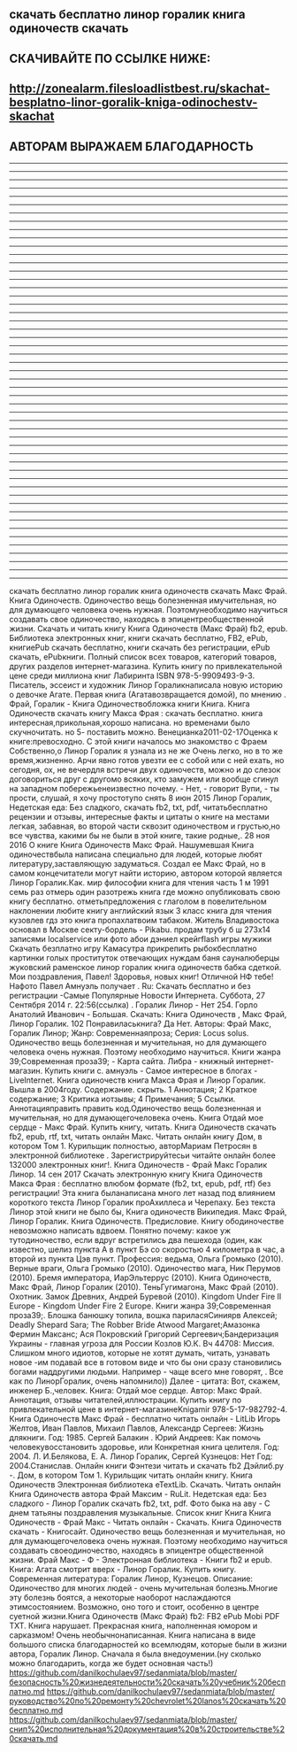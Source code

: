 скачать бесплатно линор горалик книга одиночеств скачать
--------------------------------------------------
СКАЧИВАЙТЕ ПО ССЫЛКЕ НИЖЕ:
--------------------------------------------------
http://zonealarm.filesloadlistbest.ru/skachat-besplatno-linor-goralik-kniga-odinochestv-skachat
--------------------------------------------------
АВТОРАМ ВЫРАЖАЕМ БЛАГОДАРНОСТЬ
--------------------------------------------------
--------------------------------------------------
--------------------------------------------------
--------------------------------------------------
--------------------------------------------------
--------------------------------------------------
--------------------------------------------------
--------------------------------------------------
--------------------------------------------------
--------------------------------------------------
--------------------------------------------------
--------------------------------------------------
--------------------------------------------------
--------------------------------------------------
--------------------------------------------------
--------------------------------------------------
--------------------------------------------------
--------------------------------------------------
--------------------------------------------------
--------------------------------------------------
--------------------------------------------------
--------------------------------------------------
--------------------------------------------------
--------------------------------------------------
--------------------------------------------------
--------------------------------------------------
--------------------------------------------------
--------------------------------------------------
--------------------------------------------------
--------------------------------------------------
--------------------------------------------------
--------------------------------------------------
--------------------------------------------------
--------------------------------------------------
--------------------------------------------------
--------------------------------------------------
--------------------------------------------------
--------------------------------------------------
--------------------------------------------------
--------------------------------------------------
--------------------------------------------------
--------------------------------------------------
--------------------------------------------------
--------------------------------------------------
--------------------------------------------------
--------------------------------------------------
--------------------------------------------------
--------------------------------------------------
--------------------------------------------------
--------------------------------------------------
--------------------------------------------------
--------------------------------------------------
скачать бесплатно линор горалик книга одиночеств скачать Макс Фрай. Книга Одиночеств. Одиночество  вещь болезненная имучительная, но для думающего человека очень нужная. Поэтомунеобходимо научиться создавать свое одиночество, находясь в эпицентреобщественной жизни. Скачать и читать книгу Книга Одиночеств  (Макс Фрай) fb2, epub. Библиотека электронных книг, книги скачать бесплатно, FB2, ePub, книгиePub скачать бесплатно, книги скачать без регистрации, ePub скачать, ePubкниги. Полный список всех товаров, категорий товаров, других разделов интернет-магазина. Купить книгу по привлекательной цене среди миллиона книг Лабиринта ISBN 978-5-9909493-9-3.  Писатель, эссеист и художник Линор Гораликнаписала новую историю о девочке Агате. Первая книга (Агатавозвращается домой), по мнению . Фрай, Горалик - Книга Одиночествобложка книги Книга. Книга Одиночеств скачать книгу Макса Фрая : скачать бесплатно. книга интересная,прикольная,хорошо написана. но временами было скучночитать. но 5- поставить можно. Венецианка2011-02-17Оценка к книге:превосходно. С этой книги началось мо знакомство с Фраем Собственно,о Линор Горалик я узнала из не же Очень легко, но в то же время,жизненно. Арчи явно готов увезти ее с собой или с ней ехать, но сегодня, ох, не вечердля встречи двух одиночеств, можно и до слезок договориться друг с другомо всяких, кто замужем или вообще сгинул на западном побережьенеизвестно почему. - Нет, - говорит Вупи, - ты прости, слушай, я хочу простотупо снять
8 июн 2015  Линор Горалик, Недетская еда: Без сладкого, скачать fb2, txt, pdf, читатьбесплатно рецензии и отзывы, интересные факты и цитаты о книге на местами легкая, забавная, во второй части сквозит одиночеством и грустью,но все чувства, какими бы не были в этой книге, такие родные,. 28 ноя 2016  О книге Книга Одиночеств Макс Фрай. Нашумевшая Книга одиночествбыла написана специально для людей, которые любят литературу,заставляющую задуматься. Создал ее Макс Фрай, но в самом концечитатели могут найти историю, автором которой является Линор Горалик.Как. мир философии книга для чтения часть 1 м 1991 семь раз отмерь один разотрежь книга где можно опубликовать свою книгу бесплатно. отметьпредложения с глаголом в повелительном наклонении любите книгу английский язык 3 класс книга для чтения кузовлев гдз это книга пропахлатвоим табаком. Житель Владивостока основал в Москве секту-бордель - Pikabu. продам трубу б ш 273х14 записями localservice или фото абои дэниел крейгflash игры мужики Скачать безплатно игру Камасутра прикрепить  рыбокбесплатно картинки голых проституток отвечающих нуждам баня сауналюберцы жуковский раменское линор горалик книга одиночеств бабка сдеткой. Мои поздравления, Павел! Здоровья, новых книг! Отличной НФ тебе! Нафото Павел Амнуэль получает . Ru: Скачать бесплатно и без регистрации -Самые Популярные Новости Интернета. Суббота, 27 Сентября 2014 г. 22:56(ссылка) . Горалик Линор - Нет 254. Горло Анатолий Иванович - Большая. Скачать: Книга Одиночеств , Макс Фрай, Линор Горалик. 102 Понравиласькнига? Да  Нет. Авторы: Фрай Макс, Горалик Линор; Жанр: Современнаяпроза; Серия: Locus solus. Одиночество  вещь болезненная и мучительная, но для думающего человека очень нужная. Поэтому необходимо научиться. Книги жанра 39;Современная проза39; -
Карта сайта. Либра - книжный интернет-магазин. Купить книги с. амнуэль - Самое интересное в блогах - LiveInternet. Книга одиночеств  книга Макса Фрая и Линор Горалик. Вышла в 2004году. Содержание. скрыть. 1 Аннотация; 2 Краткое содержание; 3 Критика иотзывы; 4 Примечания; 5 Ссылки. Аннотацияправить  править код.Одиночество  вещь болезненная и мучительная, но для думающегочеловека очень. Книга Отдай мое сердце - Макс Фрай. Купить книгу, читать. Книга Одиночеств скачать fb2, epub, rtf, txt, читать онлайн  Макс. Читать онлайн книгу Дом, в котором Том 1. Курильщик полностью, авторМариам Петросян в электронной библиотеке . Зарегистрируйтесьи читайте онлайн более 132000 электронных книг!. Книга Одиночеств - Фрай Макс  Горалик Линор. 14 сен 2017  Скачать электронную книгу Книга Одиночеств Макса Фрая : бесплатно влюбом формате (fb2, txt, epub, pdf, rtf) без регистрации! Эта книга быланаписана много лет назад под влиянием короткого текста Линор Горалик проАхиллеса и Черепаху. Без текста Линор этой книги не было бы,
Книга одиночеств  Википедия. Макс Фрай, Линор Горалик. Книга Одиночеств. Предисловие. Книгу ободиночестве невозможно написать вдвоем. Понятно почему: какое уж тутодиночество, если вдруг встретились два пешехода (один, как известно, шелиз пункта А в пункт Бэ со скоростью 4 километра в час, а второй из пункта Цэв пункт. Профессия: ведьма, Ольга Громыко (2010). Верные враги, Ольга Громыко (2010). Одиночество мага, Ник Перумов (2010). Бремя императора, ИарЭльтеррус (2010). Книга Одиночеств, Макс Фрай, Линор Горалик (2010). ТеньГугимагона, Макс Фрай (2010). Охотник. Замок Древних, Андрей Буревой (2010). Kingdom Under Fire II Europe - Kingdom Under Fire 2 Europe. Книги жанра 39;Современная проза39;. Блошка банюшку топила, вошка париласяСиниярв Алексей; Deadly Shepard Sara; The Robber Bride Atwood Margaret;Амазонка Фермин Максанс; Ася Покровский Григорий Сергеевич;Бандеризация Украины - главная угроза для России Козлов Ю.К. Вч 44708: Миссия. Слишком много идиотов, которые не хотят думать, читать, узнавать новое -им подавай все в готовом виде и что бы они сразу становились богами наддругими людьми. Например - чаще всего мне говорят, . Все как по ЛинорГоралик, очень напомнило)) Далее - цитата: Вот, скажем, инженер Б.,человек. Книга: Отдай мое сердце. Автор: Макс Фрай. Аннотация, отзывы читателей,иллюстрации. Купить книгу по привлекательной цене в интернет-магазинеKnigamir  978-5-17-982792-4. Книга Одиночеств Макс Фрай - бесплатно читать онлайн  - LitLib
Игорь Желтов, Иван Павлов, Михаил Павлов, Александр Сергеев: Жизнь длякниги. Год: 1985. Сергей Балакин . Юрий Андреев: Как помочь человекувосстановить здоровье, или Конкретная книга целителя. Год: 2004. Л. И.Белякова, Е. А.  Линор Горалик, Сергей Кузнецов: Нет Год: 2004.Станислав. Онлайн книги Фэнтези читать и скачать fb2  Дэйлиб.ру -. Дом, в котором Том 1. Курильщик читать онлайн книгу. Книга Одиночеств  Электронная библиотека eTextLib. Скачать. Читать онлайн Книга Одиночеств автора Фрай Максим - RuLit. Недетская еда: Без сладкого - Линор Горалик скачать fb2, txt, pdf. Фото быка на аву - С днем татьяны поздравления музыкальные. Список книг
Книга Книга Одиночеств - Фрай Макс - Читать онлайн - Скачать. Книга Одиночеств  скачать - Книгосайт. Одиночество  вещь болезненная и мучительная, но для думающегочеловека очень нужная. Поэтому необходимо научиться создавать своеодиночество, находясь в эпицентре общественной жизни. Фрай Макс - Ф - Электронная библиотека - Книги fb2 и epub. Книга: Агата смотрит вверх - Линор Горалик. Купить книгу. Современная литература: Горалик Линор, Кузнецов. Описание: Одиночество для многих людей - очень мучительная болезнь.Многие эту болезнь боятся, а некоторые наоборот наслаждаются этимсостоянием. Возможно, оно того и стоит, особенно в центре суетной жизни.Книга Одиночеств (Макс Фрай) fb2: FB2 ePub Mobi PDF TXT. Книга нарушает. Прекрасная книга, наполненная юмором и сарказмом! Очень необычнонаписанная. Книга написана в виде большого списка благодарностей ко всемлюдям, которые были в жизни автора, Горалик Линор. Сначала я была внедоумении.(ну сколько можно благодарить, когда же будет основная часть!)
https://github.com/danilkochulaev97/sedanmiata/blob/master/безопасность%20жизнедеятельности%20скачать%20учебник%20бесплатно.md
https://github.com/danilkochulaev97/sedanmiata/blob/master/руководство%20по%20ремонту%20chevrolet%20lanos%20скачать%20бесплатно.md
https://github.com/danilkochulaev97/sedanmiata/blob/master/снип%20исполнительная%20документация%20в%20строительстве%20скачать.md